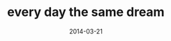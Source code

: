 ---
title: 'every day the same dream'
date: 2014-03-21
uploadDate: 2024-03-11
image: {
    src: "./every_day_the_same_dream.png",
    alt: "a portrait of myself standing at the sink and looking into the mirror where my reflection's face is melting. the walls are grimy and there are three lights overhead.",
    width: "628",
    height: "600",
}
thumb: {
    src: "./every_day_thumb.png",
    alt: "every day the same dream thumbnail"
}
desc: 'a self-portrait'
tags: ["original", "mixed-media"]
icons: ["fa-face-melting"]
medium: 'pencil & paint tool sai'
original: true
gallery: true
Nsfw: false
Dd: false
---